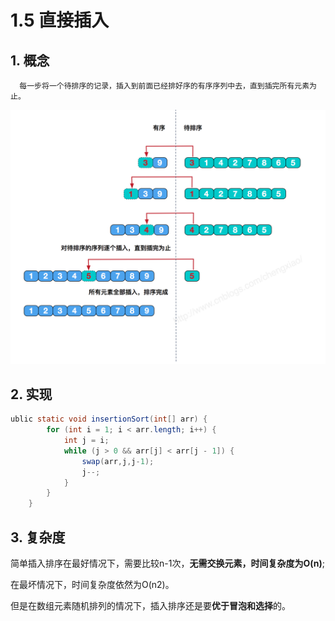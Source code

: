 # 1.5 直接插入

## 1. 概念

      每一步将一个待排序的记录，插入到前面已经排好序的有序序列中去，直到插完所有元素为止。

![](../../.gitbook/assets/image%20%28197%29.png)

## 2. 实现

```java
ublic static void insertionSort(int[] arr) {
        for (int i = 1; i < arr.length; i++) {
            int j = i;
            while (j > 0 && arr[j] < arr[j - 1]) {
                swap(arr,j,j-1);
                j--;
            }
        }
    }
```

## 3. 复杂度

 简单插入排序在最好情况下，需要比较n-1次，**无需交换元素，时间复杂度为O\(n\)**;

在最坏情况下，时间复杂度依然为O\(n2\)。

但是在数组元素随机排列的情况下，插入排序还是要**优于冒泡和选择**的。

